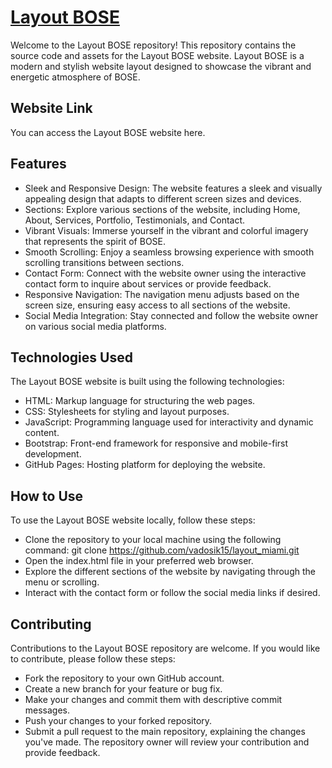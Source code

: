 # [Layout BOSE](https://vadosik15.github.io/layout_miami/)
Welcome to the Layout BOSE repository! This repository contains the source code and assets for the Layout BOSE website. Layout BOSE is a modern and stylish website layout designed to showcase the vibrant and energetic atmosphere of BOSE.

## Website Link
You can access the Layout BOSE website here.

## Features
- Sleek and Responsive Design: The website features a sleek and visually appealing design that adapts to different screen sizes and devices.
- Sections: Explore various sections of the website, including Home, About, Services, Portfolio, Testimonials, and Contact.
- Vibrant Visuals: Immerse yourself in the vibrant and colorful imagery that represents the spirit of BOSE.
- Smooth Scrolling: Enjoy a seamless browsing experience with smooth scrolling transitions between sections.
- Contact Form: Connect with the website owner using the interactive contact form to inquire about services or provide feedback.
- Responsive Navigation: The navigation menu adjusts based on the screen size, ensuring easy access to all sections of the website.
- Social Media Integration: Stay connected and follow the website owner on various social media platforms.
## Technologies Used
The Layout BOSE website is built using the following technologies:

- HTML: Markup language for structuring the web pages.
- CSS: Stylesheets for styling and layout purposes.
- JavaScript: Programming language used for interactivity and dynamic content.
- Bootstrap: Front-end framework for responsive and mobile-first development.
- GitHub Pages: Hosting platform for deploying the website.
## How to Use
To use the Layout BOSE website locally, follow these steps:

- Clone the repository to your local machine using the following command:
git clone https://github.com/vadosik15/layout_miami.git
- Open the index.html file in your preferred web browser.
- Explore the different sections of the website by navigating through the menu or scrolling.
- Interact with the contact form or follow the social media links if desired.
## Contributing
Contributions to the Layout BOSE repository are welcome. If you would like to contribute, please follow these steps:

- Fork the repository to your own GitHub account.
- Create a new branch for your feature or bug fix.
- Make your changes and commit them with descriptive commit messages.
- Push your changes to your forked repository.
- Submit a pull request to the main repository, explaining the changes you've made.
The repository owner will review your contribution and provide feedback.
